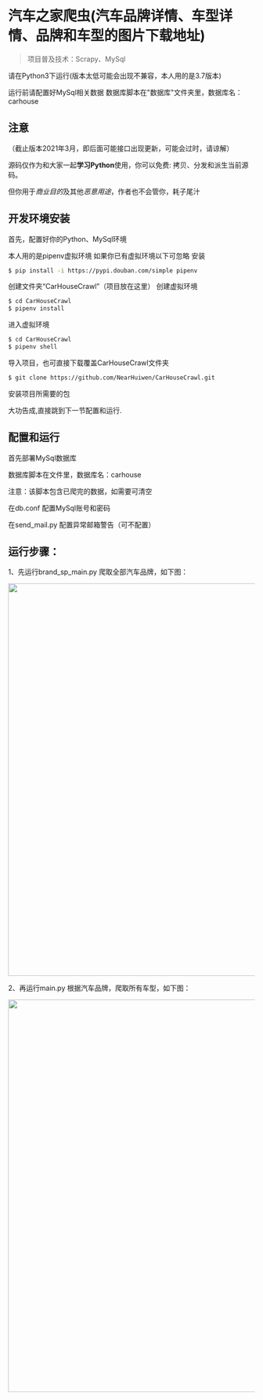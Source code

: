 汽车之家爬虫(汽车品牌详情、车型详情、品牌和车型的图片下载地址)
===============

> 项目普及技术：Scrapy、MySql

请在Python3下运行(版本太低可能会出现不兼容，本人用的是3.7版本)

运行前请配置好MySql相关数据
数据库脚本在"数据库"文件夹里，数据库名：carhouse

## 注意

（截止版本2021年3月，即后面可能接口出现更新，可能会过时，请谅解）

源码仅作为和大家一起**学习Python**使用，你可以免费: 拷贝、分发和派生当前源码。

但你用于*商业目的*及其他*恶意用途*，作者也不会管你，耗子尾汁



## 开发环境安装

首先，配置好你的Python、MySql环境

本人用的是pipenv虚拟环境
如果你已有虚拟环境以下可忽略
安装
```bash
$ pip install -i https://pypi.douban.com/simple pipenv
```
创建文件夹“CarHouseCrawl”（项目放在这里）
创建虚拟环境
```bash
$ cd CarHouseCrawl
$ pipenv install
```

进入虚拟环境
```bash
$ cd CarHouseCrawl
$ pipenv shell
```

导入项目，也可直接下载覆盖CarHouseCrawl文件夹
```bash
$ git clone https://github.com/NearHuiwen/CarHouseCrawl.git
```

安装项目所需要的包

大功告成,直接跳到下一节配置和运行.

## 配置和运行

首先部署MySql数据库

数据库脚本在文件里，数据库名：carhouse

注意：该脚本包含已爬完的数据，如需要可清空

在db.conf 配置MySql账号和密码

在send_mail.py 配置异常邮箱警告（可不配置）

## 运行步骤：
1、先运行brand_sp_main.py 爬取全部汽车品牌，如下图：

<img src="https://raw.githubusercontent.com/NearHuiwen/CarHouseCrawl/master/CarHouseCrawl/picture/a1.png" width="800">

2、再运行main.py 根据汽车品牌，爬取所有车型，如下图：

<img src="https://raw.githubusercontent.com/NearHuiwen/CarHouseCrawl/master/CarHouseCrawl/picture/b1.png" width="800">

